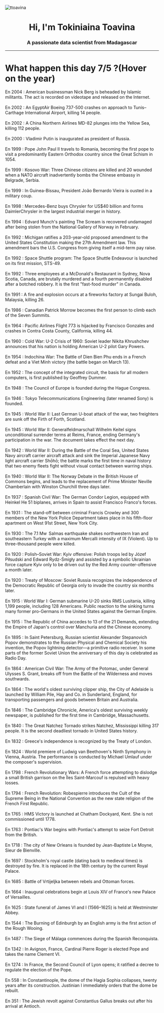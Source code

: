 
<p align="left"> <img src="https://komarev.com/ghpvc/?username=ttoavina&label=Profile%20views&color=0e75b6&style=flat" alt="ttoavina" /> </p>
<h1 align="center">Hi, I'm Tokiniaina Toavina</h1>
<h3 align="center">A passionate data scientist from Madagascar</h3>
    
<hr/>
<h1> What happen this day 7/5 ?(Hover on the year)</h1>

En 2004 : American businessman Nick Berg is beheaded by Islamic militants. The act is recorded on videotape and released on the Internet.
<br/><br/>
En 2002 : An EgyptAir Boeing 737-500 crashes on approach to Tunis–Carthage International Airport, killing 14 people.
<br/><br/>
En 2002 : A China Northern Airlines MD-82 plunges into the Yellow Sea, killing 112 people.
<br/><br/>
En 2000 : Vladimir Putin is inaugurated as president of Russia.
<br/><br/>
En 1999 : Pope John Paul II travels to Romania, becoming the first pope to visit a predominantly Eastern Orthodox country since the Great Schism in 1054.
<br/><br/>
En 1999 : Kosovo War: Three Chinese citizens are killed and 20 wounded when a NATO aircraft inadvertently bombs the Chinese embassy in Belgrade, Serbia.
<br/><br/>
En 1999 : In Guinea-Bissau, President João Bernardo Vieira is ousted in a military coup.
<br/><br/>
En 1998 : Mercedes-Benz buys Chrysler for US$40 billion and forms DaimlerChrysler in the largest industrial merger in history.
<br/><br/>
En 1994 : Edvard Munch's painting The Scream is recovered undamaged after being stolen from the National Gallery of Norway in February.
<br/><br/>
En 1992 : Michigan ratifies a 203-year-old proposed amendment to the United States Constitution making the 27th Amendment law. This amendment bars the U.S. Congress from giving itself a mid-term pay raise.
<br/><br/>
En 1992 : Space Shuttle program: The Space Shuttle Endeavour is launched on its first mission, STS-49.
<br/><br/>
En 1992 : Three employees at a McDonald's Restaurant in Sydney, Nova Scotia, Canada, are brutally murdered and a fourth permanently disabled after a botched robbery. It is the first "fast-food murder" in Canada.
<br/><br/>
En 1991 : A fire and explosion occurs at a fireworks factory at Sungai Buloh, Malaysia, killing 26.
<br/><br/>
En 1986 : Canadian Patrick Morrow becomes the first person to climb each of the Seven Summits.
<br/><br/>
En 1964 : Pacific Airlines Flight 773 is hijacked by Francisco Gonzales and crashes in Contra Costa County, California, killing 44.
<br/><br/>
En 1960 : Cold War: U-2 Crisis of 1960: Soviet leader Nikita Khrushchev announces that his nation is holding American U-2 pilot Gary Powers.
<br/><br/>
En 1954 : Indochina War: The Battle of Dien Bien Phu ends in a French defeat and a Viet Minh victory (the battle began on March 13).
<br/><br/>
En 1952 : The concept of the integrated circuit, the basis for all modern computers, is first published by Geoffrey Dummer.
<br/><br/>
En 1948 : The Council of Europe is founded during the Hague Congress.
<br/><br/>
En 1946 : Tokyo Telecommunications Engineering (later renamed Sony) is founded.
<br/><br/>
En 1945 : World War II: Last German U-boat attack of the war, two freighters are sunk off the Firth of Forth, Scotland.
<br/><br/>
En 1945 : World War II: Generalfeldmarschall Wilhelm Keitel signs unconditional surrender terms at Reims, France, ending Germany's participation in the war. The document takes effect the next day.
<br/><br/>
En 1942 : World War II: During the Battle of the Coral Sea, United States Navy aircraft carrier aircraft attack and sink the Imperial Japanese Navy light aircraft carrier Shōhō; the battle marks the first time in naval history that two enemy fleets fight without visual contact between warring ships.
<br/><br/>
En 1940 : World War II: The Norway Debate in the British House of Commons begins, and leads to the replacement of Prime Minister Neville Chamberlain with Winston Churchill three days later.
<br/><br/>
En 1937 : Spanish Civil War: The German Condor Legion, equipped with Heinkel He 51 biplanes, arrives in Spain to assist Francisco Franco's forces.
<br/><br/>
En 1931 : The stand-off between criminal Francis Crowley and 300 members of the New York Police Department takes place in his fifth-floor apartment on West 91st Street, New York City.
<br/><br/>
En 1930 : The 7.1 Mw  Salmas earthquake shakes northwestern Iran and southeastern Turkey with a maximum Mercalli intensity of IX (Violent). Up to three-thousand people were killed.
<br/><br/>
En 1920 : Polish–Soviet War: Kyiv offensive: Polish troops led by Józef Piłsudski and Edward Rydz-Śmigły and assisted by a symbolic Ukrainian force capture Kyiv only to be driven out by the Red Army counter-offensive a month later.
<br/><br/>
En 1920 : Treaty of Moscow: Soviet Russia recognizes the independence of the Democratic Republic of Georgia only to invade the country six months later.
<br/><br/>
En 1915 : World War I: German submarine U-20 sinks RMS Lusitania, killing 1,199 people, including 128 Americans. Public reaction to the sinking turns many former pro-Germans in the United States against the German Empire.
<br/><br/>
En 1915 : The Republic of China accedes to 13 of the 21 Demands, extending the Empire of Japan's control over Manchuria and the Chinese economy.
<br/><br/>
En 1895 : In Saint Petersburg, Russian scientist Alexander Stepanovich Popov demonstrates to the Russian Physical and Chemical Society his invention, the Popov lightning detector—a primitive radio receiver. In some parts of the former Soviet Union the anniversary of this day is celebrated as Radio Day.
<br/><br/>
En 1864 : American Civil War: The Army of the Potomac, under General Ulysses S. Grant, breaks off from the Battle of the Wilderness and moves southwards.
<br/><br/>
En 1864 : The world's oldest surviving clipper ship, the City of Adelaide is launched by William Pile, Hay and Co. in Sunderland, England, for transporting passengers and goods between Britain and Australia.
<br/><br/>
En 1846 : The Cambridge Chronicle, America's oldest surviving weekly newspaper, is published for the first time in Cambridge, Massachusetts.
<br/><br/>
En 1840 : The Great Natchez Tornado strikes Natchez, Mississippi killing 317 people. It is the second deadliest tornado in United States history.
<br/><br/>
En 1832 : Greece's independence is recognized by the Treaty of London.
<br/><br/>
En 1824 : World premiere of Ludwig van Beethoven's Ninth Symphony in Vienna, Austria. The performance is conducted by Michael Umlauf under the composer's supervision.
<br/><br/>
En 1798 : French Revolutionary Wars: A French force attempting to dislodge a small British garrison on the Îles Saint-Marcouf is  repulsed with heavy losses.
<br/><br/>
En 1794 : French Revolution: Robespierre introduces the Cult of the Supreme Being in the National Convention as the new state religion of the French First Republic.
<br/><br/>
En 1765 : HMS Victory is launched at Chatham Dockyard, Kent. She is not commissioned until 1778.
<br/><br/>
En 1763 : Pontiac's War begins with Pontiac's attempt to seize Fort Detroit from the British.
<br/><br/>
En 1718 : The city of New Orleans is founded by Jean-Baptiste Le Moyne, Sieur de Bienville.
<br/><br/>
En 1697 : Stockholm's royal castle (dating back to medieval times) is destroyed by fire. It is replaced in the 18th century by the current Royal Palace.
<br/><br/>
En 1685 : Battle of Vrtijeljka between rebels and Ottoman forces.
<br/><br/>
En 1664 : Inaugural celebrations begin at Louis XIV of France's new Palace of Versailles.
<br/><br/>
En 1625 : State funeral of James VI and I (1566–1625) is held at Westminster Abbey.
<br/><br/>
En 1544 : The Burning of Edinburgh by an English army is the first action of the Rough Wooing.
<br/><br/>
En 1487 : The Siege of Málaga commences during the Spanish Reconquista.
<br/><br/>
En 1342 : In Avignon, France, Cardinal Pierre Roger is elected Pope and takes the name Clement VI.
<br/><br/>
En 1274 : In France, the Second Council of Lyon opens; it ratified a decree to regulate the election of the Pope.
<br/><br/>
En 558 : In Constantinople, the dome of the Hagia Sophia collapses, twenty years after its construction. Justinian I immediately orders that the dome be rebuilt.
<br/><br/>
En 351 : The Jewish revolt against Constantius Gallus breaks out after his arrival at Antioch.
<br/><br/>
